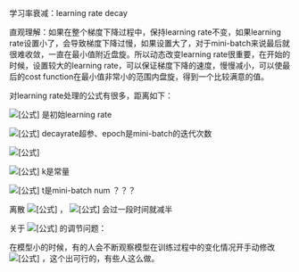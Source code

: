 学习率衰减：learning rate decay

直观理解：如果在整个梯度下降过程中，保持learning rate不变，如果learning rate设置小了，会导致梯度下降过慢，如果设置大了，对于mini-batch来说最后就很难收敛，一直在最小值附近盘旋。所以动态改变learning rate很重要，在开始的时候，设置较大的learning rate，可以保证梯度下降的速度，慢慢减小，可以使最后的cost function在最小值非常小的范围内盘旋，得到一个比较满意的值。



对learning rate处理的公式有很多，距离如下：

![[公式]](https://www.zhihu.com/equation?tex=%5Calpha_%7B0%7D) 是初始learning rate

![[公式]](https://www.zhihu.com/equation?tex=%5Calpha%3D%5Cfrac%7B1%7D%7B1%2Bdecayrate%5Cast+epoch%7D%5Calpha_%7B0%7D) decayrate超参、epoch是mini-batch的迭代次数

![[公式]](https://www.zhihu.com/equation?tex=%5Calpha%3D0.95%5E%7Bepoch%7D+%5Cast+%5Calpha_%7B0%7D)

![[公式]](https://www.zhihu.com/equation?tex=%5Calpha%3D%5Cfrac%7Bk%7D%7B%5Csqrt%7Bepoch%7D%7D+%5Cast+%5Calpha_%7B0%7D) k是常量

![[公式]](https://www.zhihu.com/equation?tex=%5Calpha%3D%5Cfrac%7Bk%7D%7B%5Csqrt%7Bt%7D%7D+%5Cast+%5Calpha_%7B0%7D) t是mini-batch num ？？？

离散 ![[公式]](https://www.zhihu.com/equation?tex=%5Calpha) ， ![[公式]](https://www.zhihu.com/equation?tex=%5Calpha) 会过一段时间就减半



关于 ![[公式]](https://www.zhihu.com/equation?tex=%5Calpha) 的调节问题：

在模型小的时候，有的人会不断观察模型在训练过程中的变化情况开手动修改 ![[公式]](https://www.zhihu.com/equation?tex=%5Calpha) ，这个出可行的，有些人这么做。